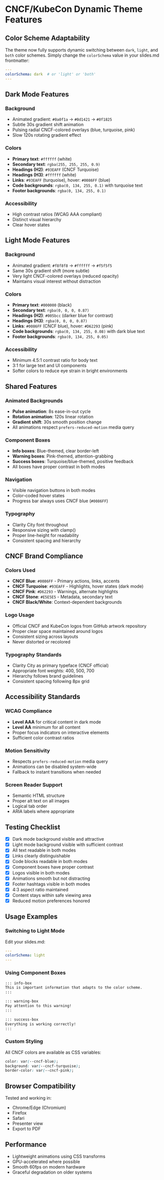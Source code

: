 # CNCF/KubeCon Dynamic Theme Features

## Color Scheme Adaptability

The theme now fully supports dynamic switching between `dark`, `light`, and `both` color schemes. Simply change the `colorSchema` value in your slides.md frontmatter:

```yaml
---
colorSchema: dark  # or 'light' or 'both'
---
```

## Dark Mode Features

### Background
- Animated gradient: `#0a0f1a` → `#0d1421` → `#0f1825`
- Subtle 30s gradient shift animation
- Pulsing radial CNCF-colored overlays (blue, turquoise, pink)
- Slow 120s rotating gradient effect

### Colors
- **Primary text**: `#ffffff` (white)
- **Secondary text**: `rgba(255, 255, 255, 0.9)`
- **Headings (H2)**: `#93EAFF` (CNCF Turquoise)
- **Headings (H3)**: `#ffffff` (white)
- **Links**: `#93EAFF` (turquoise), hover: `#0086FF` (blue)
- **Code backgrounds**: `rgba(0, 134, 255, 0.1)` with turquoise text
- **Footer backgrounds**: `rgba(0, 134, 255, 0.1)`

### Accessibility
- High contrast ratios (WCAG AAA compliant)
- Distinct visual hierarchy
- Clear hover states

## Light Mode Features

### Background
- Animated gradient: `#f8f8f8` → `#ffffff` → `#f5f5f5`
- Same 30s gradient shift (more subtle)
- Very light CNCF-colored overlays (reduced opacity)
- Maintains visual interest without distraction

### Colors
- **Primary text**: `#000000` (black)
- **Secondary text**: `rgba(0, 0, 0, 0.87)`
- **Headings (H2)**: `#005bcc` (darker blue for contrast)
- **Headings (H3)**: `rgba(0, 0, 0, 0.87)`
- **Links**: `#0086FF` (CNCF blue), hover: `#D62293` (pink)
- **Code backgrounds**: `rgba(0, 134, 255, 0.08)` with dark blue text
- **Footer backgrounds**: `rgba(0, 134, 255, 0.05)`

### Accessibility
- Minimum 4.5:1 contrast ratio for body text
- 3:1 for large text and UI components
- Softer colors to reduce eye strain in bright environments

## Shared Features

### Animated Backgrounds
- **Pulse animation**: 8s ease-in-out cycle
- **Rotation animation**: 120s linear rotation
- **Gradient shift**: 30s smooth position change
- All animations respect `prefers-reduced-motion` media query

### Component Boxes
- **Info boxes**: Blue-themed, clear border-left
- **Warning boxes**: Pink-themed, attention-grabbing
- **Success boxes**: Turquoise/blue-themed, positive feedback
- All boxes have proper contrast in both modes

### Navigation
- Visible navigation buttons in both modes
- Color-coded hover states
- Progress bar always uses CNCF blue (`#0086FF`)

### Typography
- Clarity City font throughout
- Responsive sizing with clamp()
- Proper line-height for readability
- Consistent spacing and hierarchy

## CNCF Brand Compliance

### Colors Used
- **CNCF Blue**: `#0086FF` - Primary actions, links, accents
- **CNCF Turquoise**: `#93EAFF` - Highlights, hover states (dark mode)
- **CNCF Pink**: `#D62293` - Warnings, alternate highlights
- **CNCF Stone**: `#E5E5E5` - Metadata, secondary text
- **CNCF Black/White**: Context-dependent backgrounds

### Logo Usage
- Official CNCF and KubeCon logos from GitHub artwork repository
- Proper clear space maintained around logos
- Consistent sizing across layouts
- Never distorted or recolored

### Typography Standards
- Clarity City as primary typeface (CNCF official)
- Appropriate font weights: 400, 500, 700
- Hierarchy follows brand guidelines
- Consistent spacing following 8px grid

## Accessibility Standards

### WCAG Compliance
- **Level AAA** for critical content in dark mode
- **Level AA** minimum for all content
- Proper focus indicators on interactive elements
- Sufficient color contrast ratios

### Motion Sensitivity
- Respects `prefers-reduced-motion` media query
- Animations can be disabled system-wide
- Fallback to instant transitions when needed

### Screen Reader Support
- Semantic HTML structure
- Proper alt text on all images
- Logical tab order
- ARIA labels where appropriate

## Testing Checklist

- [x] Dark mode background visible and attractive
- [x] Light mode background visible with sufficient contrast
- [x] All text readable in both modes
- [x] Links clearly distinguishable
- [x] Code blocks readable in both modes
- [x] Component boxes have proper contrast
- [x] Logos visible in both modes
- [x] Animations smooth but not distracting
- [x] Footer hashtags visible in both modes
- [x] 4:3 aspect ratio maintained
- [x] Content stays within safe viewing area
- [x] Reduced motion preferences honored

## Usage Examples

### Switching to Light Mode
Edit your slides.md:
```yaml
---
colorSchema: light
---
```

### Using Component Boxes
```markdown
::: info-box
This is important information that adapts to the color scheme.
:::

::: warning-box
Pay attention to this warning!
:::

::: success-box
Everything is working correctly!
:::
```

### Custom Styling
All CNCF colors are available as CSS variables:
```css
color: var(--cncf-blue);
background: var(--cncf-turquoise);
border-color: var(--cncf-pink);
```

## Browser Compatibility

Tested and working in:
- Chrome/Edge (Chromium)
- Firefox
- Safari
- Presenter view
- Export to PDF

## Performance

- Lightweight animations using CSS transforms
- GPU-accelerated where possible
- Smooth 60fps on modern hardware
- Graceful degradation on older systems
